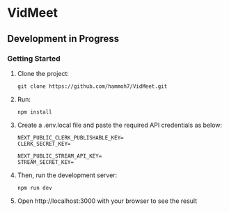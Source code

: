 # VidMeet
## Development in Progress

### Getting Started

1. Clone the project:
   ```
   git clone https://github.com/hammoh7/VidMeet.git
   ```
2. Run:
   ```
   npm install
   ```
3. Create a .env.local file and paste the required API credentials as below:
   ```
   NEXT_PUBLIC_CLERK_PUBLISHABLE_KEY=
   CLERK_SECRET_KEY=

   NEXT_PUBLIC_STREAM_API_KEY=
   STREAM_SECRET_KEY=
   ```
4. Then, run the development server:
   ```
   npm run dev
   ```
5. Open http://localhost:3000 with your browser to see the result
